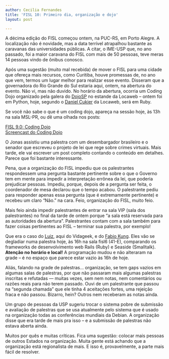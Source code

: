```yaml
---
author: Cecilia Fernandes
title: 'FISL 10: Primeiro dia, organização e dojo'
layout: post

---
```

A décima edição do FISL começou ontem, na PUC-RS, em Porto Alegre. A localização não é novidade, mas a data terrível atrapalhou bastante as caravanas das universidades públicas. A citar, o IME-USP que, no ano passado, foi a maior caravana do FISL com mais de 50 pessoas, teve meras 14 pessoas vindo de ônibus conosco.

Após uma sugestão (muito mal recebida) de mover o FISL para uma cidade que ofereça mais recursos, como Curitiba, houve promessas de, no ano que vem, termos um lugar melhor para realizar esse evento. Disseram que a governadora do Rio Grande do Sul estaria aqui, ontem, na abertura do evento. Não vi, mas não duvido. No horário da abertura, ocorria um Coding Dojo organizado pela galera do [DojoSP][1] no estande da Locaweb – ontem foi em Python, hoje, segundo o [Daniel Cukier][2] da Locaweb, será em Ruby.

Se você não sabe o que é um coding dojo, apareça na sessão hoje, às 13h na sala MSL-PR, ou dê uma olhada nos posts:

[FISL 9.0: Coding Dojo][3]  
[Screencast do Coding Dojo][4]

O Jonas assistiu uma palestra com um desembargador brasileiro e o senador que escreveu o projeto de lei que rege sobre crimes virtuais. Mais tarde, ele vai escrever um post completo contando o conteúdo em detalhes. Parece que foi bastante interessante.

Pena, que a organização do FISL impediu que os palestrantes respondessem uma pergunta bastante pertinente sobre o que o Governo tem em mente para impedir a interpretação errônea da lei, que poderia prejudicar pessoas. Impediu, porque, depois de a pergunta ser feita, o coordenador de mesa declarou que o tempo acabou. O palestrante pediu para responder apenas essa pergunta (que é extremamente pertinente) e recebeu um claro “Não.” na cara. Feio, organização do FISL, muito feio.

Mais feio ainda impedir palestrantes de entrar na sala VIP (sala dos palestrantes) no final da tarde de ontem porque “a sala está reservada para as autoridades da abertura”. Palestrantes contam com a sala também para fazer coisas pertinentes ao FISL – terminar sua palestra, por exemplo!

Que era o caso do [Luiz][5], aqui do Vidageek, e do [Fabio Kung][6]. Eles vão se degladiar numa palestra hoje, às 16h na sala fisl6 (41-E), comparando os frameworks de desenvolvimento web Rails (Ruby) e Seaside (Smalltalk). **Atenção no horário e local!** A programação mudou e não alteraram na grade – é no espaço que parece estar vazio às 16h de hoje.

Aliás, falando na grade de palestras… organização, se tem gaps vazios em algumas salas de palestras, por que não passaram mais algumas palestras inscritas e refutadas — muitas vezes, sem nem notas, nem comentários ou razões reais para não terem passado. Ouvi de um palestrante que passou na “segunda chamada” que ele tinha 4 aceitações fortes, uma rejeição fraca e não passou. Bizarro, hein? Outros nem receberam as notas ainda.

Um grupo de pessoas da USP sugeriu trocar o sistema pobre de submissão e avaliação de palestras que se usa atualmente pelo sistema que é usado na organização todas as conferências mundiais da Debian. A organização disse que era tarde de mais pra isso – e a submissão de palestras não estava aberta ainda.

Muitos por quês e muitas críticas. Fica uma sugestão: colocar mais pessoas de outros Estados na organização. Muita gente está achando que a organização está regionalista de mais. E isso é, provavelmente, a parte mais fácil de resolver. 














 [1]: http://groups.google.com/group/dojo_sp/
 [2]: http://agileandart.blogspot.com/
 [3]: http://vidageek.net/2008/04/19/fisl-90-coding-dojo/
 [4]: http://vidageek.net/2009/02/06/screencast-do-coding-dojo
 [5]: http://vidageek.net/autores/
 [6]: http://fabiokung.com/





